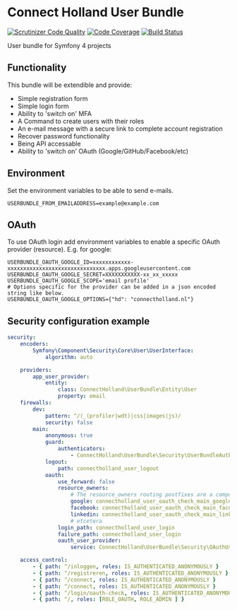 # Connect Holland User Bundle

[![Scrutinizer Code Quality](https://scrutinizer-ci.com/g/ConnectHolland/user-bundle/badges/quality-score.png?b=master)](https://scrutinizer-ci.com/g/ConnectHolland/user-bundle/?branch=master)
[![Code Coverage](https://scrutinizer-ci.com/g/ConnectHolland/user-bundle/badges/coverage.png?b=master)](https://scrutinizer-ci.com/g/ConnectHolland/user-bundle/?branch=master)
[![Build Status](https://scrutinizer-ci.com/g/ConnectHolland/user-bundle/badges/build.png?b=master)](https://scrutinizer-ci.com/g/ConnectHolland/user-bundle/build-status/master)

User bundle for Symfony 4 projects

## Functionality

This bundle will be extendible and provide:

- Simple registration form
- Simple login form
- Ability to 'switch on' MFA
- A Command to create users with their roles
- An e-mail message with a secure link to complete account registration
- Recover password functionality
- Being API accessable
- Ability to 'switch on' OAuth (Google/GitHub/Facebook/etc)

## Environment

Set the environment variables to be able to send e-mails.

```dotenv
USERBUNDLE_FROM_EMAILADDRESS=example@example.com
```

## OAuth

To use OAuth login add environment variables to enable a specific OAuth provider (resource). E.g. for google:
```dotenv
USERBUNDLE_OAUTH_GOOGLE_ID=xxxxxxxxxxxx-xxxxxxxxxxxxxxxxxxxxxxxxxxxxxxx.apps.googleusercontent.com
USERBUNDLE_OAUTH_GOOGLE_SECRET=XXXXXXXXXXX-xx_xx_xxxxx
USERBUNDLE_OAUTH_GOOGLE_SCOPE='email profile'
# Options specific for the provider can be added in a json encoded string like below.
USERBUNDLE_OAUTH_GOOGLE_OPTIONS={"hd": "connectholland.nl"}
```

## Security configuration example

```yaml
security:
    encoders:
        Symfony\Component\Security\Core\User\UserInterface:
            algorithm: auto

    providers:
        app_user_provider:
            entity:
                class: ConnectHolland\UserBundle\Entity\User
                property: email
    firewalls:
        dev:
            pattern: ^/(_(profiler|wdt)|css|images|js)/
            security: false
        main:
            anonymous: true
            guard:
                authenticators:
                    - ConnectHolland\UserBundle\Security\UserBundleAuthenticator
            logout:
                path: connectholland_user_logout
            oauth:
                use_forward: false
                resource_owners:
                    # The resource_owners routing postfixes are a composition of the firewall name and the resource name
                    google: connectholland_user_oauth_check_main_google
                    facebook: connectholland_user_oauth_check_main_facebook
                    linkedin: connectholland_user_oauth_check_main_linkedin
                    # etcetera
                login_path: connectholland_user_login
                failure_path: connectholland_user_login
                oauth_user_provider:
                    service: ConnectHolland\UserBundle\Security\OAuthUserProvider

    access_control:
        - { path: ^/inloggen, roles: IS_AUTHENTICATED_ANONYMOUSLY }
        - { path: ^/registreren, roles: IS_AUTHENTICATED_ANONYMOUSLY }
        - { path: ^/connect, roles: IS_AUTHENTICATED_ANONYMOUSLY }
        - { path: ^/connect, roles: IS_AUTHENTICATED_ANONYMOUSLY }
        - { path: ^/login/oauth-check, roles: IS_AUTHENTICATED_ANONYMOUSLY }
        - { path: ^/, roles: [ROLE_OAUTH, ROLE_ADMIN ] }
```

